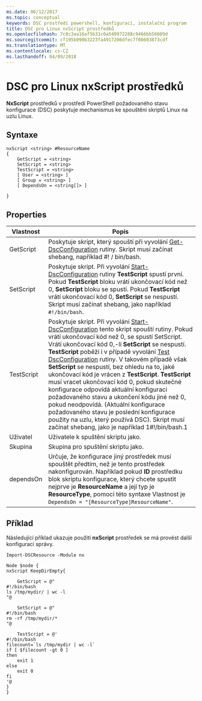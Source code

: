 ```yaml
---
ms.date: 06/12/2017
ms.topic: conceptual
keywords: DSC prostředí powershell, konfiguraci, instalační program
title: DSC pro Linux nxScript prostředků
ms.openlocfilehash: 7c8c3aa16af5b31c0a549972288c9466bb56609d
ms.sourcegitcommit: cf195b090b3223fa4917206dfec7f0b603873cdf
ms.translationtype: MT
ms.contentlocale: cs-CZ
ms.lasthandoff: 04/09/2018
---
```

# <a name="dsc-for-linux-nxscript-resource"></a>DSC pro Linux nxScript prostředků

**NxScript** prostředků v prostředí PowerShell požadovaného stavu konfigurace (DSC) poskytuje mechanismus ke spouštění skriptů Linux na uzlu Linux.

## <a name="syntax"></a>Syntaxe

```
nxScript <string> #ResourceName
{
    GetScript = <string>
    SetScript = <string>
    TestScript = <string>
    [ User = <string> ]
    [ Group = <string> ]
    [ DependsOn = <string[]> ]

}
```

## <a name="properties"></a>Properties

|  Vlastnost |  Popis |
|---|---|
| GetScript| Poskytuje skript, který spouští při vyvolání [Get-DscConfiguration](https://technet.microsoft.com/en-us/library/dn521625.aspx) rutiny. Skript musí začínat shebang, například #! / bin/bash.|
| SetScript| Poskytuje skript. Při vyvolání [Start-DscConfiguration](https://technet.microsoft.com/en-us/library/dn521623.aspx) rutiny **TestScript** spustí první. Pokud **TestScript** bloku vrátí ukončovací kód než 0, **SetScript** bloku se spustí. Pokud **TestScript** vrátí ukončovací kód 0, **SetScript** se nespustí. Skript musí začínat shebang, jako například `#!/bin/bash`.|
| TestScript| Poskytuje skript. Při vyvolání [Start-DscConfiguration](https://technet.microsoft.com/en-us/library/dn521623.aspx) tento skript spouští rutiny. Pokud vrátí ukončovací kód než 0, se spustí SetScript. Vrátí ukončovací kód 0,-li **SetScript** se nespustí. **TestScript** poběží i v případě vyvolání [Test DscConfiguration](https://technet.microsoft.com/en-us/library/dn407382.aspx) rutiny. V takovém případě však **SetScript** se nespustí, bez ohledu na to, jaké ukončovací kód je vrácen z **TestScript**. **TestScript** musí vracet ukončovací kód 0, pokud skutečné konfigurace odpovídá aktuální konfiguraci požadovaného stavu a ukončení kódu jiné než 0, pokud neodpovídá. (Aktuální konfigurace požadovaného stavu je poslední konfigurace použity na uzlu, který používá DSC). Skript musí začínat shebang, jako je například 1#!/bin/bash.1|
| Uživatel| Uživatele k spuštění skriptu jako.|
| Skupina| Skupina pro spuštění skriptu jako.|
| dependsOn | Určuje, že konfigurace jiný prostředek musí spouštět předtím, než je tento prostředek nakonfigurován. Například pokud **ID** prostředku blok skriptu konfigurace, který chcete spustit nejprve je **ResourceName** a její typ je **ResourceType**, pomocí této syntaxe Vlastnost je `DependsOn = "[ResourceType]ResourceName"`.|

## <a name="example"></a>Příklad

Následující příklad ukazuje použití **nxScript** prostředek se má provést další konfiguraci správy.

```
Import-DSCResource -Module nx

Node $node {
nxScript KeepDirEmpty{

    GetScript = @"
#!/bin/bash
ls /tmp/mydir/ | wc -l
"@

    SetScript = @"
#!/bin/bash
rm -rf /tmp/mydir/*
"@

    TestScript = @'
#!/bin/bash
filecount=`ls /tmp/mydir | wc -l`
if [ $filecount -gt 0 ]
then
    exit 1
else
    exit 0
fi
'@
}
}
```
